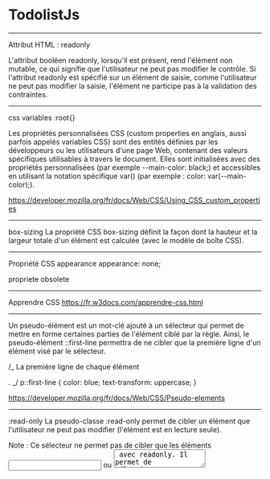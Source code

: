 # TodolistJs

---

Attribut HTML : readonly

L'attribut booléen readonly, lorsqu'il est présent, rend l'élément non mutable, ce qui signifie que l'utilisateur ne peut pas modifier le contrôle. Si l'attribut readonly est spécifié sur un élément de saisie, comme l'utilisateur ne peut pas modifier la saisie, l'élément ne participe pas à la validation des contraintes.

---

css variables :root{}

Les propriétés personnalisées CSS (custom properties en anglais, aussi parfois appelés variables CSS) sont des entités définies par les développeurs ou les utilisateurs d'une page Web, contenant des valeurs spécifiques utilisables à travers le document. Elles sont initialisées avec des propriétés personnalisées (par exemple --main-color: black;) et accessibles en utilisant la notation spécifique var() (par exemple : color: var(--main-color);).

https://developer.mozilla.org/fr/docs/Web/CSS/Using_CSS_custom_properties

---

box-sizing
La propriété CSS box-sizing définit la façon dont la hauteur et la largeur totale d'un élément est calculée (avec le modèle de boîte CSS).

---

Propriété CSS appearance
appearance: none;

propriete obsolete

---

Apprendre CSS
https://fr.w3docs.com/apprendre-css.html

---

Un pseudo-élément est un mot-clé ajouté à un sélecteur qui permet de mettre en forme certaines parties de l'élément ciblé par la règle. Ainsi, le pseudo-élément ::first-line permettra de ne cibler que la première ligne d'un élément visé par le sélecteur.

/_ La première ligne de chaque élément <p>. _/
p::first-line {
color: blue;
text-transform: uppercase;
}

https://developer.mozilla.org/fr/docs/Web/CSS/Pseudo-elements

---

:read-only
La pseudo-classe :read-only permet de cibler un élément que l'utilisateur ne peut pas modifier
(l'élément est en lecture seule).

Note : Ce sélecteur ne permet pas de cibler que les éléments <input> ou <textarea> avec readonly. Il permet de sélectionner n'importe quel élément qui ne peut pas être édité par l'utilisateur.

https://developer.mozilla.org/fr/docs/Web/CSS/:read-only

---

:active  
La pseudo-classe :active permet de cibler un élément

> > > lorsque celui-ci est activé par l'utilisateur.

Elle permet de fournir un feedback indiquant que l'activation a bien été détectée par le navigateur. Lorsqu'on a une interaction avec un pointeur, il s'agit généralement du moment entre l'appui sur le pointeur et le relâchement de celui-ci.

button:active

<!-- ======================================================================= -->
<!-- JAVASCRIPT -->
<!-- ======================================================================= -->

window.addEventListener("load", () => {});
window

L'objet window représente une fenêtre contenant un document DOM ; la propriété document pointe vers le document DOM chargé dans cette fenêtre.

---

document.querySelector
element = document.querySelector(sélecteurs);

La méthode querySelector() de l'interface Document retourne le premier Element dans le document correspondant au sélecteur - ou groupe de sélecteurs - spécifié(s), ou null si aucune correspondance n'est trouvée.

Note : La correspondance est effectuée en utilisant le parcours pré-ordonné profondeur-d'abord des nœuds du document, en partant du premier élément dans le balisage du document et en itérant à travers les nœuds en séquence, par ordre du compte de nœuds enfants.

---

Element addEventListener()
element.addEventListener(event, function, useCapture)

event Required.
The name of the event.
Do not use the "on" prefix.
Use "click" not "onclick".

function Required.
The function to run when the event occurs.

---

return
L'instruction return met fin à l'exécution d'une fonction et définit une valeur à renvoyer à la fonction appelante.

---

document.createElement (cree une balise html)
var element = document.createElement(tagName[, options]);

Dans un document HTML, la méthode document.createElement() crée un élément HTML du type spécifié par tagName ou un HTMLUnknownElement si tagName n’est pas reconnu.

---

element.appendChild
La méthode Node.appendChild() ajoute un nœud à la fin de la liste des enfants d'un nœud parent spécifié. Si l'enfant donné est une référence à un nœud existant dans le document, appendChild() le déplace de sa position actuelle vers une nouvelle position (il n'est pas nécessaire de supprimer le noeud sur son noeud parent avant de l'ajouter à un autre).

---

element.innerHTML

La propriété Element.innerHTML de Element récupère ou définit la syntaxe HTML décrivant les descendants de l'élément.
Note : Si un nœud <div>, <span>, ou <noembed> a un sous-nœud de type texte contenant les caractères (&), (<), ou (>), innerHTML renverra à la place les chaînes suivantes : "&amp;", "&lt;" et "&gt;" respectivement. Utilisez Node.textContent pour obtenir une copie exacte du contenu de ces nœuds.

---

Element.append()
La méthode Element.append() ajoute un ensemble d'objets Node ou de chaînes de caractères après le dernier enfant d'Element. Les chaînes de caractères sont insérées comme des nœuds Text.
